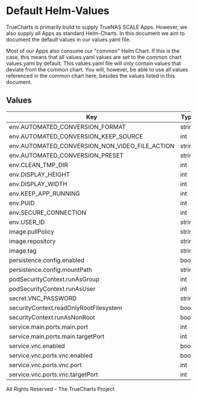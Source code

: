 # Default Helm-Values

TrueCharts is primarily build to supply TrueNAS SCALE Apps.
However, we also supply all Apps as standard Helm-Charts. In this document we aim to document the default values in our values.yaml file.

Most of our Apps also consume our "common" Helm Chart.
If this is the case, this means that all values.yaml values are set to the common chart values.yaml by default. This values.yaml file will only contain values that deviate from the common chart.
You will, however, be able to use all values referenced in the common chart here, besides the values listed in this document.

## Values

| Key | Type | Default | Description |
|-----|------|---------|-------------|
| env.AUTOMATED_CONVERSION_FORMAT | string | `"mp4"` |  |
| env.AUTOMATED_CONVERSION_KEEP_SOURCE | int | `1` |  |
| env.AUTOMATED_CONVERSION_NON_VIDEO_FILE_ACTION | string | `"ignore"` |  |
| env.AUTOMATED_CONVERSION_PRESET | string | `"General/Very Fast 1080p30"` |  |
| env.CLEAN_TMP_DIR | int | `1` |  |
| env.DISPLAY_HEIGHT | int | `768` |  |
| env.DISPLAY_WIDTH | int | `1280` |  |
| env.KEEP_APP_RUNNING | int | `0` |  |
| env.PUID | int | `568` |  |
| env.SECURE_CONNECTION | int | `0` |  |
| env.USER_ID | string | `"{{ .Values.env.PUID }}"` |  |
| image.pullPolicy | string | `"IfNotPresent"` |  |
| image.repository | string | `"tccr.io/truecharts/handbrake"` |  |
| image.tag | string | `"v1.24.2@sha256:7b5fa65f152910287ac3346b8e71b67d9d85987ae28aec0730542506b9b5780a"` |  |
| persistence.config.enabled | bool | `true` |  |
| persistence.config.mountPath | string | `"/config"` |  |
| podSecurityContext.runAsGroup | int | `0` |  |
| podSecurityContext.runAsUser | int | `0` |  |
| secret.VNC_PASSWORD | string | `""` |  |
| securityContext.readOnlyRootFilesystem | bool | `false` |  |
| securityContext.runAsNonRoot | bool | `false` |  |
| service.main.ports.main.port | int | `10053` |  |
| service.main.ports.main.targetPort | int | `5800` |  |
| service.vnc.enabled | bool | `true` |  |
| service.vnc.ports.vnc.enabled | bool | `true` |  |
| service.vnc.ports.vnc.port | int | `10055` |  |
| service.vnc.ports.vnc.targetPort | int | `5900` |  |

All Rights Reserved - The TrueCharts Project
